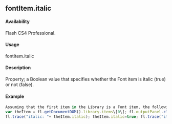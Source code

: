 ## fontItem.italic

#### Availability

Flash CS4 Professional.

#### Usage

fontItem.italic

#### Description

Property; a Boolean value that specifies whether the Font item is italic (true) or not (false).

#### Example

```javascript
Assuming that the first item in the Library is a Font item, the following code displays true in the Output panel if it is italic, false if it is not, and then sets it to italic.
var theItem = fl.getDocumentDOM().library.items\[0\]; fl.outputPanel.clear();
fl.trace("italic: "+ theItem.italic); theItem.italic=true; fl.trace("italic: "+ theItem.italic);

```